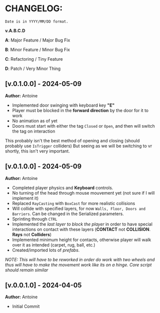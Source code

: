# CHANGELOG:

``Date is in YYYY/MM/DD format.``

**v.A.B.C.D**

**A**: Major Feature / Major Bug Fix

**B**: Minor Feature / Minor Bug Fix

**C**: Refactoring / Tiny Feature

**D**: Patch / Very Minor Thing

## [v.0.1.0.0] - 2024-05-09

**Author:** Antoine

-   Implemented door swinging with keyboard key **"E"**
-   Player must be blocked in the **forward direction** by the door for it to work
-   No animation as of yet
-   Doors must start with either the tag `Closed` or `Open`, and then will switch the tag on interaction

This probably isn't the best method of opening and closing  (should probably use `IsTrigger` colliders)
But seeing as we will be switching to vr shortly, this isn't very important.


## [v.0.1.0.0] - 2024-05-09

**Author:** Antoine

-   Completed player physics and **Keyboard** controls.
-   No turning of the head through mouse mouvement yet (not sure if I will implement it)
-   Replaced `RayCasting` with `BoxCast` for more realistic collisions
-   Will collide with specified layers, for now `Walls, Floor, Doors and Barriers`. Can be changed in the Serialized parameters.
-   Sprinting through `CTRL`
-   Implemented the *last layer to block the player* in order to have special interactions on contact with these layers (**CONTACT** not **COLLISION**. **Rays** not **Colliders**)
-   Implemented minimum height for contacts, otherwise player will walk over it as intended (carpet, rug, ball, etc.)
-   Created/imported lots of *prefabs*. 

*NOTE: This will have to be reworked in order do work with two wheels and thus will have to make the movement work like its on a hinge. Core script should remain similar*


## [v.0.0.1.0] - 2024-04-05

**Author:** Antoine

-   Initial Commit